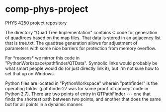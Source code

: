 # comp-phys-project
PHYS 4250 project repository

The directory "Quad Tree Implementation" contains C code for generation of quadtrees based on the map files. That data is stored in an adjacency list that is tree.txt. The quadtree generation allows for adjustment of parameters with some nice barriers for protection from memory overflow.

For \*reasons\* we mirror this code in "PythonWorkspace/pathfinder/QTData". Symbolic links would probably be what smart people would do (or just directly link it), but I'm not sure how to set that up on Windows.

Python files are located in "PythonWorkspace" wherein "pathfinder" is the operating folder (pathfinder27 was for some proof of concept code in Python 2.7). There are two points of entry in QTPathFinder --- one that finds the shortest path between two points, and another that does the same but for all points in a dynamic manner.